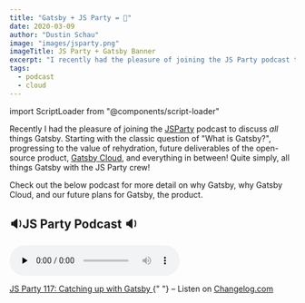 ```yaml
---
title: "Gatsby + JS Party = 💜"
date: 2020-03-09
author: "Dustin Schau"
image: "images/jsparty.png"
imageTitle: JS Party + Gatsby Banner
excerpt: "I recently had the pleasure of joining the JS Party podcast to talk about all things Gatsby. Check it out!"
tags:
  - podcast
  - cloud
---
```


import ScriptLoader from "@components/script-loader"

Recently I had the pleasure of joining the [JSParty][jsparty] podcast to discuss _all_ things Gatsby. Starting with the classic question of "What is Gatsby?", progressing to the value of rehydration, future deliverables of the open-source product, [Gatsby Cloud][cloud], and everything in between! Quite simply, all things Gatsby with the JS Party crew!

Check out the below podcast for more detail on why Gatsby, why Gatsby Cloud, and our future plans for Gatsby, the product.

## 🔉JS Party Podcast 🔉

<ScriptLoader src="//cdn.changelog.com/embed.js">
  <React.Fragment>
    <audio
      data-theme="day"
      data-src="https://changelog.com/jsparty/117/embed"
      src="https://cdn.changelog.com/uploads/jsparty/117/js-party-117.mp3"
      preload="none"
      className="changelog-episode"
      controls
    ></audio>
    <p>
      <a href="https://changelog.com/jsparty/117">
        JS Party 117: Catching up with Gatsby
      </a>{" "}
      – Listen on <a href="https://changelog.com/">Changelog.com</a>
    </p>
  </React.Fragment>
</ScriptLoader>

[jsparty]: https://changelog.com/jsparty
[cloud]: https://gatsbyjs.com/cloud/
